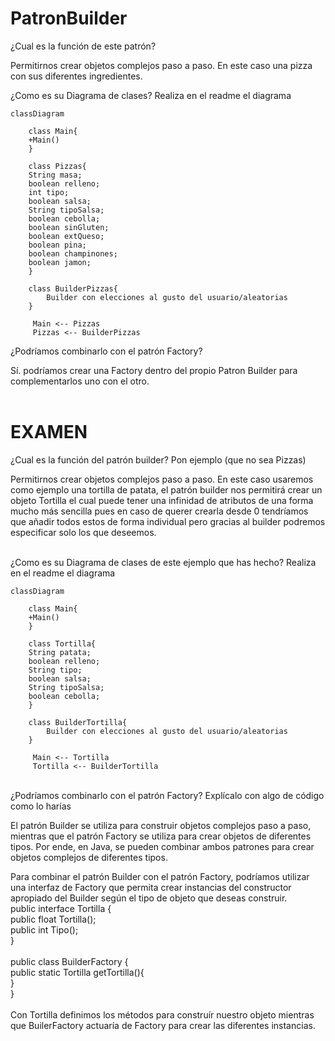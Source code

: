# PatronBuilder

¿Cual es la función de este patrón?

Permitirnos crear objetos complejos paso a paso.
En este caso una pizza con sus diferentes ingredientes.

¿Como es su Diagrama de clases? Realiza en el readme el diagrama

```mermaid
classDiagram

    class Main{
    +Main()
    }
    
    class Pizzas{
    String masa;
    boolean relleno;
    int tipo;
    boolean salsa;
    String tipoSalsa;
    boolean cebolla;
    boolean sinGluten;
    boolean extQueso;
    boolean pina;
    boolean champinones;
    boolean jamon;
    }
    
    class BuilderPizzas{
        Builder con elecciones al gusto del usuario/aleatorias
    }
      
     Main <-- Pizzas
     Pizzas <-- BuilderPizzas
```

¿Podríamos combinarlo con el patrón Factory?

Sí. podríamos crear una Factory dentro del propio Patron Builder para complementarlos uno con el otro.
<br>
<br>
<h1>EXAMEN</h1>

¿Cual es la función del patrón builder? Pon ejemplo (que no sea Pizzas)
<br>

Permitirnos crear objetos complejos paso a paso.
En este caso usaremos como ejemplo una tortilla de patata, el patrón builder nos permitirá crear un objeto Tortilla el cual puede tener
una infinidad de atributos de una forma mucho más sencilla pues en caso de querer crearla desde 0 tendríamos que añadir todos estos
de forma individual pero gracias al builder podremos especificar solo los que deseemos.

<br>
¿Como es su Diagrama de clases de este ejemplo que has hecho? Realiza en el readme el diagrama

```mermaid
classDiagram

    class Main{
    +Main()
    }
    
    class Tortilla{
    String patata;
    boolean relleno;
    String tipo;
    boolean salsa;
    String tipoSalsa;
    boolean cebolla;
    }
    
    class BuilderTortilla{
        Builder con elecciones al gusto del usuario/aleatorias
    }
      
     Main <-- Tortilla
     Tortilla <-- BuilderTortilla
```


<br>
¿Podríamos combinarlo con el patrón Factory? Explícalo con algo de código como lo harías
<br>

El patrón Builder se utiliza para construir objetos complejos paso a paso, mientras que el patrón Factory se utiliza para crear objetos de diferentes tipos. Por ende, en Java, se pueden combinar ambos patrones para crear objetos complejos de diferentes tipos.

Para combinar el patrón Builder con el patrón Factory, podríamos utilizar una interfaz de Factory que permita crear instancias del constructor apropiado del Builder según el tipo de objeto que deseas construir.
<br>
public interface Tortilla {<br>
    public float Tortilla();<br>
    public int Tipo();<br>
}<br>
<br>
public class BuilderFactory {<br>
    public static Tortilla getTortilla(){<br>
    }<br>
}<br>
<br>
Con Tortilla definimos los métodos para construír nuestro objeto mientras que BuilerFactory actuaría de Factory para crear las diferentes instancias.
